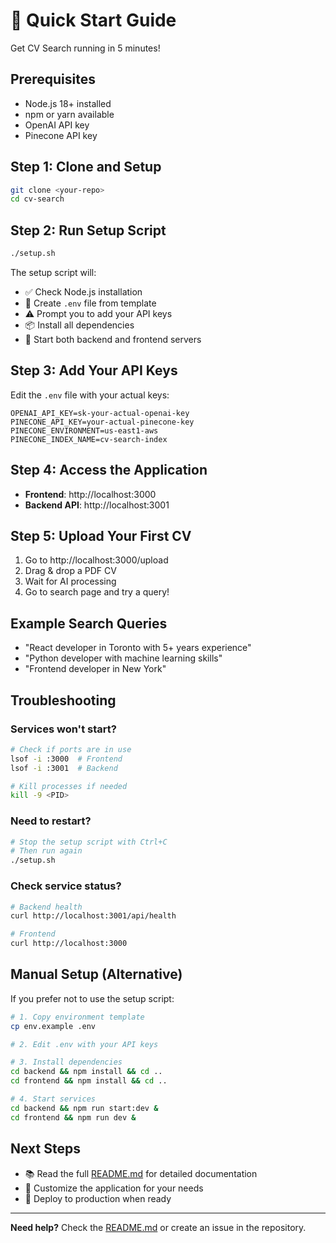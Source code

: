 # 🚀 Quick Start Guide

Get CV Search running in 5 minutes!

## Prerequisites

- Node.js 18+ installed
- npm or yarn available
- OpenAI API key
- Pinecone API key

## Step 1: Clone and Setup

```bash
git clone <your-repo>
cd cv-search
```

## Step 2: Run Setup Script

```bash
./setup.sh
```

The setup script will:
- ✅ Check Node.js installation
- 📝 Create `.env` file from template
- ⚠️  Prompt you to add your API keys
- 📦 Install all dependencies
- 🚀 Start both backend and frontend servers

## Step 3: Add Your API Keys

Edit the `.env` file with your actual keys:

```env
OPENAI_API_KEY=sk-your-actual-openai-key
PINECONE_API_KEY=your-actual-pinecone-key
PINECONE_ENVIRONMENT=us-east1-aws
PINECONE_INDEX_NAME=cv-search-index
```

## Step 4: Access the Application

- **Frontend**: http://localhost:3000
- **Backend API**: http://localhost:3001

## Step 5: Upload Your First CV

1. Go to http://localhost:3000/upload
2. Drag & drop a PDF CV
3. Wait for AI processing
4. Go to search page and try a query!

## Example Search Queries

- "React developer in Toronto with 5+ years experience"
- "Python developer with machine learning skills"
- "Frontend developer in New York"

## Troubleshooting

### Services won't start?
```bash
# Check if ports are in use
lsof -i :3000  # Frontend
lsof -i :3001  # Backend

# Kill processes if needed
kill -9 <PID>
```

### Need to restart?
```bash
# Stop the setup script with Ctrl+C
# Then run again
./setup.sh
```

### Check service status?
```bash
# Backend health
curl http://localhost:3001/api/health

# Frontend
curl http://localhost:3000
```

## Manual Setup (Alternative)

If you prefer not to use the setup script:

```bash
# 1. Copy environment template
cp env.example .env

# 2. Edit .env with your API keys

# 3. Install dependencies
cd backend && npm install && cd ..
cd frontend && npm install && cd ..

# 4. Start services
cd backend && npm run start:dev &
cd frontend && npm run dev &
```

## Next Steps

- 📚 Read the full [README.md](README.md) for detailed documentation
- 🔧 Customize the application for your needs
- 🚀 Deploy to production when ready

---

**Need help?** Check the [README.md](README.md) or create an issue in the repository. 